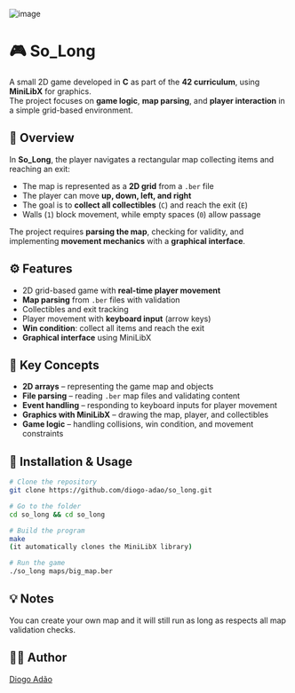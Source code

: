 ![image](https://github.com/diogo-adao/libft/assets/142692185/63ed68a2-74a6-4958-8d49-bf8d36a2d98e)

# 🎮 So_Long

A small 2D game developed in **C** as part of the **42 curriculum**, using **MiniLibX** for graphics.  
The project focuses on **game logic**, **map parsing**, and **player interaction** in a simple grid-based environment.


## 📖 Overview

In **So_Long**, the player navigates a rectangular map collecting items and reaching an exit:

- The map is represented as a **2D grid** from a `.ber` file  
- The player can move **up, down, left, and right**  
- The goal is to **collect all collectibles** (`C`) and reach the exit (`E`)  
- Walls (`1`) block movement, while empty spaces (`0`) allow passage  

The project requires **parsing the map**, checking for validity, and implementing **movement mechanics** with a **graphical interface**.


## ⚙️ Features

- 2D grid-based game with **real-time player movement**  
- **Map parsing** from `.ber` files with validation  
- Collectibles and exit tracking  
- Player movement with **keyboard input** (arrow keys)  
- **Win condition**: collect all items and reach the exit  
- **Graphical interface** using MiniLibX  


## 🧠 Key Concepts

- **2D arrays** – representing the game map and objects  
- **File parsing** – reading `.ber` map files and validating content  
- **Event handling** – responding to keyboard inputs for player movement  
- **Graphics with MiniLibX** – drawing the map, player, and collectibles  
- **Game logic** – handling collisions, win condition, and movement constraints  


## 🧩 Installation & Usage

```bash
# Clone the repository
git clone https://github.com/diogo-adao/so_long.git

# Go to the folder
cd so_long && cd so_long

# Build the program
make
(it automatically clones the MiniLibX library)

# Run the game
./so_long maps/big_map.ber
```
## 💡 Notes
You can create your own map and it will still run as long as respects all map validation checks.

## 👨‍💻 Author
[Diogo Adão](https://github.com/diogo-adao)



